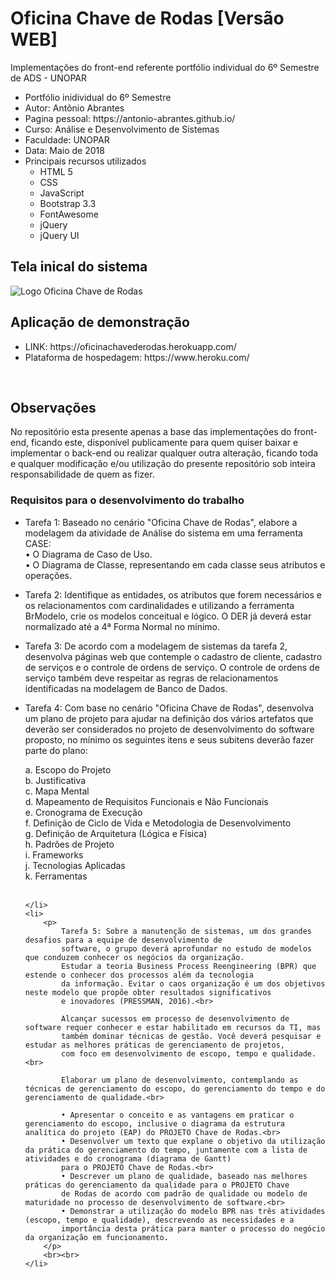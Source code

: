 # Oficina Chave de Rodas [Versão WEB]
Implementações do front-end referente portfólio individual do 6º Semestre de ADS - UNOPAR

<ul>
    <li>Portfólio inidividual do 6º Semestre</li>
    <li>Autor: Antônio Abrantes</li>
    <li>Pagina pessoal: https://antonio-abrantes.github.io/</li>
    <li>Curso: Análise e Desenvolvimento de Sistemas</li>
    <li>Faculdade: UNOPAR</li>
    <li>Data: Maio de 2018</li>
    <li>Principais recursos utilizados
        <ul>
            <li>HTML 5</li>
            <li>CSS</li>
            <li>JavaScript</li>
            <li>Bootstrap 3.3</li>
            <li>FontAwesome</li>
            <li>jQuery</li>
            <li>jQuery UI</li>
        </ul>
    </li>
</ul>

<h2>Tela inical do sistema</h2>

<img src="https://firebasestorage.googleapis.com/v0/b/curso-fb-7081c.appspot.com/o/oficina-chave-de-rodas%2Fimg%2Ftela-home.JPG?alt=media&token=c15c4b18-db05-474f-a153-fc26b9e919dd" alt="Logo Oficina Chave de Rodas">

<h2>Aplicação de demonstração</h2>
<ul>
    <li>LINK: https://oficinachavederodas.herokuapp.com/</li>
    <li>Plataforma de hospedagem: https://www.heroku.com/</li>
</ul>
<br>
<h2>Observações</h2>
<p>No repositório esta presente apenas a base das implementações do front-end, ficando este, disponível publicamente
    para quem quiser baixar e implementar o back-end ou realizar qualquer outra alteração, ficando toda e qualquer
    modificação e/ou utilização do presente repositório sob inteira responsabilidade de quem as fizer.
</p>
<h3>Requisitos para o desenvolvimento do trabalho</h3>
<ul type="disc">
    <li>
        <p>
            Tarefa 1: Baseado no cenário "Oficina Chave de Rodas", elabore a modelagem da atividade de Análise do sistema em uma ferramenta CASE:
            <br>• O Diagrama de Caso de Uso.
            <br>• O Diagrama de Classe, representando em cada classe seus atributos e operações.
        </p>
    </li>
    <li>
        <p>
            Tarefa 2: Identifique as entidades, os atributos que forem necessários e os relacionamentos
            com cardinalidades e utilizando a ferramenta BrModelo, crie os modelos conceitual e lógico. O
            DER já deverá estar normalizado até a 4ª Forma Normal no mínimo.
        </p>
    </li>
    <li>
        <p>
            Tarefa 3: De acordo com a modelagem de sistemas da tarefa 2, desenvolva páginas web que contemple
            o cadastro de cliente, cadastro de serviços e o controle de ordens de serviço. O controle de ordens de serviço
            também deve respeitar as regras de relacionamentos identificadas na modelagem de Banco de Dados.
        </p>
    </li>
    <li>
        <p>
            Tarefa 4: Com base no cenário "Oficina Chave de Rodas", desenvolva um plano de projeto para ajudar na definição
            dos vários artefatos que deverão ser considerados no projeto de desenvolvimento do software proposto,
            no mínimo os seguintes itens e seus subitens deverão fazer parte do plano:
        </p>
        a. Escopo do Projeto<br>
        b. Justificativa<br>
        c. Mapa Mental<br>
        d. Mapeamento de Requisitos Funcionais e Não Funcionais<br>
        e. Cronograma de Execução<br>
        f. Definição de Ciclo de Vida e Metodologia de Desenvolvimento<br>
        g. Definição de Arquitetura (Lógica e Física)<br>
        h. Padrões de Projeto<br>
        i. Frameworks<br>
        j. Tecnologias Aplicadas<br>
        k. Ferramentas<br><br>

    </li>
    <li>
        <p>
            Tarefa 5: Sobre a manutenção de sistemas, um dos grandes desafios para a equipe de desenvolvimento de
            software, o grupo deverá aprofundar no estudo de modelos que conduzem conhecer os negócios da organização.
            Estudar a teoria Business Process Reengineering (BPR) que estende o conhecer dos processos além da tecnologia
            da informação. Evitar o caos organização é um dos objetivos neste modelo que propõe obter resultados significativos
            e inovadores (PRESSMAN, 2016).<br>

            Alcançar sucessos em processo de desenvolvimento de software requer conhecer e estar habilitado em recursos da TI, mas
            também dominar técnicas de gestão. Você deverá pesquisar e estudar as melhores práticas de gerenciamento de projetos,
            com foco em desenvolvimento de escopo, tempo e qualidade.<br>

            Elaborar um plano de desenvolvimento, contemplando as técnicas de gerenciamento do escopo, do gerenciamento do tempo e do gerenciamento de qualidade.<br>

            • Apresentar o conceito e as vantagens em praticar o gerenciamento do escopo, inclusive o diagrama da estrutura analítica do projeto (EAP) do PROJETO Chave de Rodas.<br>
            • Desenvolver um texto que explane o objetivo da utilização da prática do gerenciamento do tempo, juntamente com a lista de atividades e do cronograma (diagrama de Gantt)
            para o PROJETO Chave de Rodas.<br>
            • Descrever um plano de qualidade, baseado nas melhores práticas do gerenciamento da qualidade para o PROJETO Chave
            de Rodas de acordo com padrão de qualidade ou modelo de maturidade no processo de desenvolvimento de software.<br>
            • Demonstrar a utilização do modelo BPR nas três atividades (escopo, tempo e qualidade), descrevendo as necessidades e a
            importância desta prática para manter o processo do negócio da organização em funcionamento.
        </p>
        <br><br>
    </li>
</ul>